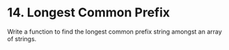 # 14. Longest Common Prefix

Write a function to find the longest common prefix string amongst an array of strings.